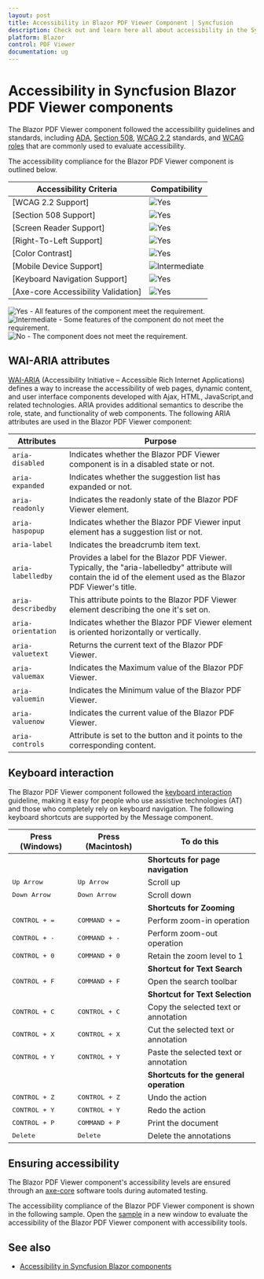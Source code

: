 ```yaml
---
layout: post
title: Accessibility in Blazor PDF Viewer Component | Syncfusion
description: Check out and learn here all about accessibility in the Syncfusion Blazor PDF Viewer component and more.
platform: Blazor
control: PDF Viewer
documentation: ug
---
```


# Accessibility in Syncfusion Blazor PDF Viewer components

The Blazor PDF Viewer component followed the accessibility guidelines and standards, including [ADA](https://www.ada.gov/), [Section 508](https://www.section508.gov/), [WCAG 2.2](https://www.w3.org/TR/WCAG22/) standards, and [WCAG roles](https://www.w3.org/TR/wai-aria/#roles) that are commonly used to evaluate accessibility.

The accessibility compliance for the Blazor PDF Viewer component is outlined below.

| Accessibility Criteria | Compatibility |
| -- | -- |
| [WCAG 2.2 Support]| <img src="https://cdn.syncfusion.com/content/images/documentation/full.png" alt="Yes"> |
| [Section 508 Support] | <img src="https://cdn.syncfusion.com/content/images/documentation/full.png" alt="Yes"> |
| [Screen Reader Support]| <img src="https://cdn.syncfusion.com/content/images/documentation/full.png" alt="Yes"> |
| [Right-To-Left Support]| <img src="https://cdn.syncfusion.com/content/images/documentation/full.png" alt="Yes"> |
| [Color Contrast] | <img src="https://cdn.syncfusion.com/content/images/documentation/full.png" alt="Yes"> |
| [Mobile Device Support]| <img src="https://cdn.syncfusion.com/content/images/documentation/partial.png" alt="Intermediate"> |
| [Keyboard Navigation Support]| <img src="https://cdn.syncfusion.com/content/images/documentation/full.png" alt="Yes"> |
| [Axe-core Accessibility Validation]| <img src="https://cdn.syncfusion.com/content/images/documentation/full.png" alt="Yes"> |

<style>
    .post .post-content img {
        display: inline-block;
        margin: 0.5em 0;
    }
</style>
<div><img src="https://cdn.syncfusion.com/content/images/documentation/full.png" alt="Yes"> - All features of the component meet the requirement.</div>

<div><img src="https://cdn.syncfusion.com/content/images/documentation/partial.png" alt="Intermediate"> - Some features of the component do not meet the requirement.</div>

<div><img src="https://cdn.syncfusion.com/content/images/documentation/not-supported.png" alt="No"> - The component does not meet the requirement.</div>

## WAI-ARIA attributes

[WAI-ARIA](https://www.w3.org/WAI/ARIA/apg/patterns/alert/) (Accessibility Initiative – Accessible Rich Internet Applications) defines a way to increase the accessibility of web pages, dynamic content, and user interface components developed with Ajax, HTML, JavaScript,and related technologies. ARIA provides additional semantics to describe the role, state, and functionality of web components. The following ARIA attributes are used in the Blazor PDF Viewer component:

| Attributes | Purpose |
| --- | --- |
| `aria-disabled`| Indicates whether the Blazor PDF Viewer component is in a disabled state or not.|
| `aria-expanded`| Indicates whether the suggestion list has expanded or not. |
| `aria-readonly` | Indicates the readonly state of the Blazor PDF Viewer element. |
| `aria-haspopup` | Indicates whether the Blazor PDF Viewer input element has a suggestion list or not. |
| `aria-label` | Indicates the breadcrumb item text. |
| `aria-labelledby` | Provides a label for the Blazor PDF Viewer. Typically, the "aria-labelledby" attribute will contain the id of the element used as the Blazor PDF Viewer's title. |
| `aria-describedby` | This attribute points to the Blazor PDF Viewer element describing the one it's set on. |
| `aria-orientation` | Indicates whether the Blazor PDF Viewer element is oriented horizontally or vertically. |
| `aria-valuetext` | Returns the current text of the Blazor PDF Viewer. |
| `aria-valuemax` | Indicates the Maximum value of the Blazor PDF Viewer. |
| `aria-valuemin` | Indicates the Minimum value of the Blazor PDF Viewer. |
| `aria-valuenow` | Indicates the current value of the Blazor PDF Viewer. |
| `aria-controls` | Attribute is set to the button and it points to the corresponding content. |

## Keyboard interaction

The Blazor PDF Viewer component followed the [keyboard interaction](https://www.w3.org/WAI/ARIA/apg/patterns/alert/#keyboardinteraction) guideline, making it easy for people who use assistive technologies (AT) and those who completely rely on keyboard navigation. The following keyboard shortcuts are supported by the Message component.

| **Press (Windows)** |**Press (Macintosh)** | **To do this** |
| --- | --- | --- |
|||**Shortcuts for page navigation**|
|<kbd>Up Arrow</kbd> |<kbd>Up Arrow </kbd> |Scroll up|
| <kbd>Down Arrow</kbd> | <kbd>Down Arrow</kbd> | Scroll down|
|||**Shortcuts for Zooming**|
|<kbd>CONTROL + =</kbd> |<kbd>COMMAND + =</kbd> | Perform zoom-in operation |
| <kbd>CONTROL + -</kbd> | <kbd>COMMAND + -</kbd> | Perform zoom-out operation |
|<kbd>CONTROL + 0</kbd> |<kbd>COMMAND + 0</kbd> | Retain the zoom level to 1 |
|||**Shortcut for Text Search**|
| <kbd>CONTROL + F</kbd> | <kbd>COMMAND + F</kbd> |Open the search toolbar|
|||**Shortcut for Text Selection**|
|<kbd>CONTROL + C</kbd> |<kbd>CONTROL + C</kbd> | Copy the selected text or annotation |
| <kbd>CONTROL + X</kbd> | <kbd>CONTROL + X</kbd> |Cut the selected text or annotation |
|<kbd>CONTROL + Y</kbd> |<kbd>CONTROL + Y</kbd> |Paste the selected text or annotation |
|||**Shortcuts for the general operation**|
| <kbd>CONTROL + Z</kbd> | <kbd>CONTROL + Z</kbd> |Undo the action|
|<kbd>CONTROL + Y</kbd> |<kbd>CONTROL + Y</kbd> |Redo the action|
| <kbd>CONTROL + P</kbd> | <kbd>COMMAND + P</kbd> |Print the document|
|<kbd>Delete</kbd> |<kbd>Delete</kbd> |Delete the annotations|

## Ensuring accessibility

The Blazor PDF Viewer component's accessibility levels are ensured through an [axe-core](https://www.npmjs.com/package/axe-core) software tools during automated testing.

The accessibility compliance of the Blazor PDF Viewer component is shown in the following sample. Open the [sample](https://blazor.syncfusion.com/accessibility/pdfviewer) in a new window to evaluate the accessibility of the Blazor PDF Viewer component with accessibility tools.

## See also

* [Accessibility in Syncfusion Blazor components](https://blazor.syncfusion.com/documentation/common/accessibility)